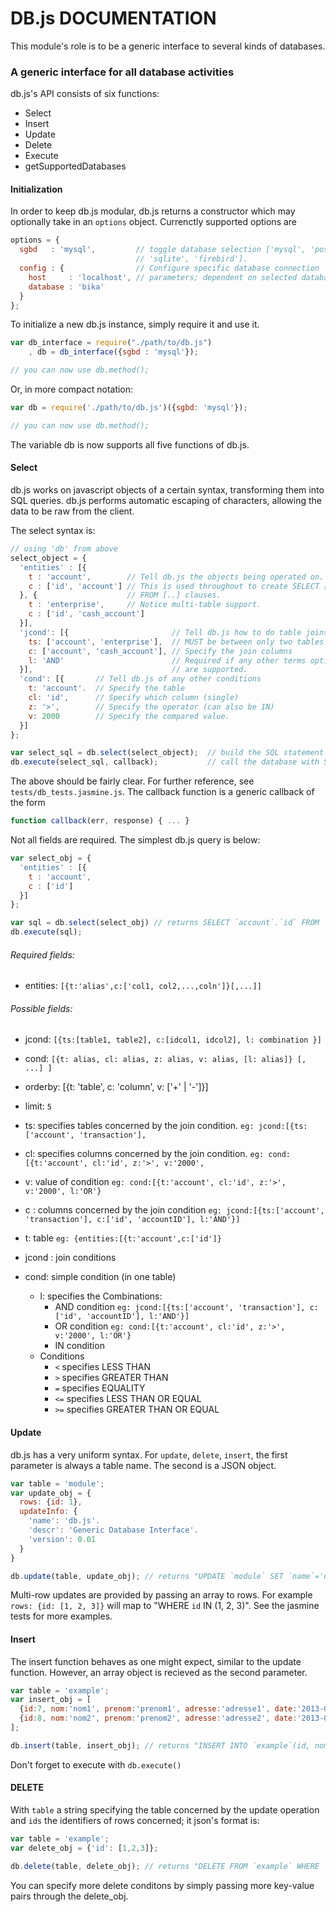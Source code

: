 DB.js DOCUMENTATION
====================


This module's role is to be a generic interface to several kinds of databases.


### A generic interface for all database activities

db.js's API consists of six functions:

- Select 
- Insert
- Update
- Delete
- Execute
- getSupportedDatabases

#### Initialization

In order to keep db.js modular, db.js returns a constructor which may optionally take in an `options` object.  Currenctly supported options are

```javascript
options = {
  sgbd   : 'mysql',         // toggle database selection ['mysql', 'postgres',
                            // 'sqlite', 'firebird'].
  config : {                // Configure specific database connection
    host     : 'localhost', // parameters; dependent on selected database.
    database : 'bika'
  }
};
```

To initialize a new db.js instance, simply require it and use it.

```javascript
var db_interface = require("./path/to/db.js")
    , db = db_interface({sgbd : 'mysql'});

// you can now use db.method();
```

Or, in more compact notation:

```javascript
var db = require('./path/to/db.js')({sgbd: 'mysql'});

// you can now use db.method();
```

The variable db is now supports all five functions of db.js.

#### Select 
db.js works on javascript objects of a certain syntax, transforming them into SQL queries. db.js 
performs automatic escaping of characters, allowing the data to be raw from the client.

The select syntax is:

```javascript
// using 'db' from above
select_object = {
  'entities' : [{
    t : 'account',        // Tell db.js the objects being operated on.
    c : ['id', 'account'] // This is used throughout to create SELECT [..]
  }, {                    // FROM [..] clauses.
    t : 'enterprise',     // Notice multi-table support.
    c : ['id', 'cash_account']
  }],
  'jcond': [{                       // Tell db.js how to do table joins
    ts: ['account', 'enterprise'],  // MUST be between only two tables
    c: ['account', 'cash_account'], // Specify the join columns
    l: 'AND'                        // Required if any other terms options
  }],                               // are supported.
  'cond': [{       // Tell db.js of any other conditions
    t: 'account'.  // Specify the table
    cl: 'id',      // Specify which column (single)
    z: '>',        // Specify the operator (can also be IN)
    v: 2000        // Specify the compared value.
  }]
};

var select_sql = db.select(select_object);  // build the SQL statement
db.execute(select_sql, callback);           // call the database with SQL statement
```

The above should be fairly clear.  For further reference, see `tests/db_tests.jasmine.js`.
The callback function is a generic callback of the form

```javascript
function callback(err, response) { ... }
```

Not all fields are required.  The simplest db.js query is below:

```javascript
var select_obj = {
  'entities' : [{
    t : 'account',
    c : ['id']
  }]
};

var sql = db.select(select_obj) // returns SELECT `account`.`id` FROM `account`;
db.execute(sql);
```
###### Required fields:
* entities: `[{t:'alias',c:['col1, col2,...,coln']}[,...]]`

###### Possible fields:
* jcond: `[{ts:[table1, table2], c:[idcol1, idcol2], l: combination }]`
* cond: `[{t: alias, cl: alias, z: alias, v: alias, [l: alias]} [, ...] ]`
* orderby: [{t: 'table', c: 'column', v: ['+' | '-']}]
* limit: `5`

* ts: specifies tables concerned by the join condition. `eg: jcond:[{ts:['account', 'transaction'],`
* cl: specifies columns concerned by the join condition. `eg: cond:[{t:'account', cl:'id', z:'>', v:'2000',`
* v: value of condition `eg: cond:[{t:'account', cl:'id', z:'>', v:'2000', l:'OR'}`
* c : columns concerned by the join condition `eg: jcond:[{ts:['account', 'transaction'], c:['id', 'accountID'], l:'AND'}]`
* t: table `eg: {entities:[{t:'account',c:['id']}`
* jcond : join conditions
* cond: simple condition (in one table)
    * l: specifies the Combinations:
        * AND condition `eg: jcond:[{ts:['account', 'transaction'], c:['id', 'accountID'], l:'AND'}]`
        * OR condition  `eg: cond:[{t:'account', cl:'id', z:'>', v:'2000', l:'OR'}`
        * IN condition
    * Conditions
        * `<` specifies LESS THAN 
        * `>` specifies GREATER THAN 
        * `=` specifies EQUALITY
        * `<=` specifies LESS THAN OR EQUAL
        * `>=` specifies GREATER THAN OR EQUAL

#### Update

db.js has a very uniform syntax.  For `update`, `delete`, `insert`, the first parameter
is always a table name.  The second is a JSON object.

```javascript
var table = 'module';
var update_obj = {
  rows: {id: 1},
  updateInfo: {
    'name': 'db.js'.
    'descr': 'Generic Database Interface'.
    'version': 0.01
  }
}

db.update(table, update_obj); // returns "UPDATE `module` SET `name`='db.js', `descr`='Generic Database Interface', `version`='0.01' WHERE `id`=1;"
```

Multi-row updates are provided by passing an array to rows.  For example `rows: {id: [1, 2, 3]}` will map
to "WHERE `id` IN (1, 2, 3)".  See the jasmine tests for more examples.

#### Insert

The insert function behaves as one might expect, similar to the update function.  However, 
an array object is recieved as the second parameter.

```javascript
var table = 'example';
var insert_obj = [
  {id:7, nom:'nom1', prenom:'prenom1', adresse:'adresse1', date:'2013-05-16', etat:"li'bre"},
  {id:8, nom:'nom2', prenom:'prenom2', adresse:'adresse2', date:'2013-05-16', etat:"libre"}
];

db.insert(table, insert_obj); // returns "INSERT INTO `example`(id, nom, prenom, adresse, date, etat) VALUES (7,'nom1','prenom1','adresse1','2013-05-16','li'bre'), (8,'nom2','prenom2','adresse2','2013-05-16','libre');"

```

Don't forget to execute with `db.execute()`

#### DELETE

With `table` a string specifying the table concerned by the update operation and `ids` the identifiers of rows concerned; it json's format is:

```javascript
var table = 'example';
var delete_obj = {'id': [1,2,3]};

db.delete(table, delete_obj); // returns "DELETE FROM `example` WHERE `id` IN (1, 2, 3);"
```

You can specify more delete conditons by simply passing more key-value pairs through
the delete_obj.
